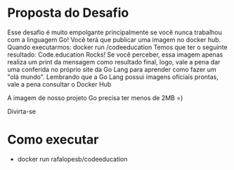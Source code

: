 # Proposta do Desafio 

Esse desafio é muito empolgante principalmente se você nunca trabalhou com a linguagem Go!
Você terá que publicar uma imagem no docker hub. Quando executarmos:  docker run <seu-user>/codeeducation  Temos que ter o seguinte resultado: Code.education Rocks!
Se você perceber, essa imagem apenas realiza um print da mensagem como resultado final, logo, vale a pena dar uma conferida no próprio site da Go Lang para aprender como fazer um "olá mundo".
Lembrando que a Go Lang possui imagens oficiais prontas, vale a pena consultar o Docker Hub

A imagem de nosso projeto Go precisa ter menos de 2MB =)

Divirta-se

# Como executar

- docker run rafalopesb/codeeducation
